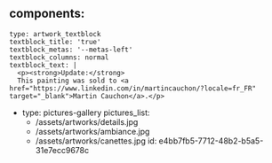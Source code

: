 components:
  -
    type: artwork_textblock
    textblock_title: 'true'
    textblock_metas: '--metas-left'
    textblock_columns: normal
    textblock_text: |
      <p><strong>Update:</strong>
      This painting was sold to <a href="https://www.linkedin.com/in/martincauchon/?locale=fr_FR" target="_blank">Martin Cauchon</a>.</p>
      
  -
    type: pictures-gallery
    pictures_list:
      - /assets/artworks/details.jpg
      - /assets/artworks/ambiance.jpg
      - /assets/artworks/canettes.jpg
id: e4bb7fb5-7712-48b2-b5a5-31e7ecc9678c
